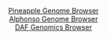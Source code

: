 <div id="Pineapple_Genome_Browser" align="center">
  <a href="https://igv.org/app/?sessionURL=blob:zZJda9swFIb_i2BlA8eW7MSuDWHks8vSLFuCmzWlGMWWHa225EqynQ_y36eFjd2s0FxsDHQhHY503vfVcwQ1EZJyBgJgm6hjIgQMILe8WeKizMknXBAJghTnkhhAkJQIwmICgiNIsVQ4XNzqm1ulShlYFlVlq8As46Z0TFzgA2e4kWbMC2vA8xxvuMCKC2n1Ba65RbO61ZANLktTz3bMjpVghS2cl1vOJLdKwrKo0e9Fv0pRRhgvSFRUuaJnAZHWozUmZorf91bLXhwTKadkP0m6vemkd.eMwvWNO1iH8w.r0F1dLWnGsKoE6c7b4ee7elTH66E7nN7u.yM2e8b.TdXwN87warQrqSCyizx07Vy3XdjRwVCWkN3_5FkveqHv9deq_3EyaIRzD9ejeG_3Vl8KUj.R7f0Lvk8GyHlcaQ5AvBVegKDhQNfo2G7rxxZdGxD6Oh3BKQgeHg2gBI6fdPvDEah9qWkBkjxXZ3AMwEVCBAhaPoQe8n270_ba0PfRyTiCSuR_L9pxuPA9aPds241SmiuNchJJVkoTM2bWcWpmhwuzREnNZ7NmPM6XjIceHawmC3fnfFu6L2VpAD36_H3a6GsU_RPqXiPEVJtLUSvLSizGjn8QHnebKhy2h_vbLZ_N0Z_jcbXZy6JJuSiw0v26oo8_aauxoJgpXaippBuaU7Vf6RR5AwJkOxpaEPOcawqByDZvoQEN1IHvfsPpnB5P3wE-">Pineapple Genome Browser</a>
</div>
<div id="Alphonso_Genome_Browser" align="center">
  <a href="https://igv.org/app/?sessionURL=blob:zZJdb9owFIb_i6VWnRQSJyEJiYQmaGGjQL.A0lFVkUmc4JLYqe0kfIj_Pg9t2s0qlYtNk3xhHx37vO_rZw8qzAVhFATA0k1HN02gAbFi9QTlRYZvUI4FCBKUCawBjhPMMY0wCPYgQUKi2cNI3VxJWYjAMIgsGjmiKdOFraMc7RhFtdAjlhuXLMvQknEkGRdGl6OKGSStGjVeoqLQ1Wxbd4wYSWSgrFgxKphRYJqGtXov_FUKU0xZjsO8zCQ5CgiVHqUx1hP0uTOfdKIICzHE20Hc7gwHnUe7N1t8cS8Xs9uv85k7P5.QlCJZctym99YKWtc3tTtye9PkQSZPPXlmdbvVelKf2VfnvU1BOBZt0zNbdqvp.J6KhtAYb_4n12qRE5175HKUPwon293fXEfV9vZt3Yf1YkSj8Tu.DxrIWFQqEkC04l5gQs2GruZYbuPH1mxpEPoqHc4ICJ5fNCA5itaq_XkP5LZQvACB38ojOhpgPMYcBA0fQs_0fctpek3o..ZB24OSZ38v2v7swfeg1bEsN0xIJhXMcShoIXREqV5FiZ7uTszSLb2Bs.3e7abjTdO_wmMfljsO7d3mzwy1lH81.vh9yuhHFP0T6j4iRJfLU1Fbxq8St7be03QE8.miz17XfGiLK_vu27vxnBZNwniOpOpXFXX8SVuFOEFUqkJFBFmSjMjtXKXIahCYlq2gBRHLmKIQ8HR5ATWomQ789BtO._By.A4-">Alphonso Genome Browser</a>
</div>


<div id="DAF_Genomics_Browser" align="center">
  <a href="https://igv.org/app/?sessionURL=blob:tZFra9swFIb_iyD95KvsxLEhDKdLtiylGwlOtpYSTu3j2KlleZKcNAv57xNuy2CjjEEHkpA4l_fVeU5kj0KWvCYRoZbbt1yXGEQW_LAE1lR4DQwliXKoJBpEYI4C6xRJdCI5SAXJ4kpXFko1MrLtDHJzizVnZSot6VnQmJK3qkCdalILGPzgNRyklXKmkxXYUDUFryW3IU1RStOxG6y3mwPo4yW26VrihrWVKjvVjTahjWVWDtptWWf4.Bcj_0FZr_JdvF7GXf0cj7NsFM9n8cqbJDcfBpc3yeeP62SwvliW2xpUK3DUo.NdmtfLY4iTjMFOjB9mq.RrFoyPl8Oe9_5i8tiUAuXIDdyhN_T7nkPOBql42moIJC2EG7m.EdChQX3ffL56_YGeguAliW7vDKIEpA86_fZE1LHRqIjE721HzSBcZChIZIaOE7hhSPt.4Dth6J6NE2lF9cYsp8kiDBwaUzqw7oFp_bysugFqoT.DbwXyt856_yuo.92.mrr7MQ3Y3Mm4.PapR6d6raizuPryGiqDvPq1nAsGSoeens9goNKKDGv1i4x3vjv_BA--">DAF Genomics Browser</a>
</div>

